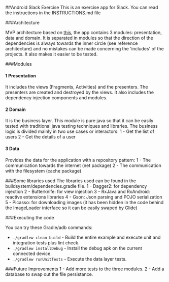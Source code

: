 ##Android Slack Exercise
This is an exercise app for Slack. You can read the instructions in the INSTRUCTIONS.md file

###Architecture

MVP architecture based on [this](https://github.com/android10/Android-CleanArchitecture), the app contains 3 modules:
presentation, data and domain. It is separated in modules so that the direction of the dependencies is always towards the inner circle (see reference architecture) and no mistakes can be made concerning the 'includes' of the projects. It also makes it easier to be tested.

###Modules

#### 1 Presentation
It includes the views (Fragments, Activities) and the presenters. The presenters are created and destroyed by the views.
It also includes the dependency injection components and modules.

#### 2 Domain
It is the business layer. This module is pure java so that it can be easily tested with traditional java testing techniques and libraries.
The business logic is divided mainly in two use cases or interactors:
1 - Get the list of users
2 - Get the details of a user

#### 3 Data
Provides the data for the application with a repository pattern:
1 - The communication towards the internet (net package)
2 - The communication with the filesystem (cache package)


###Some libraries used
The libraries used can be found in the buildsystem/dependencies.gradle file.
1 - Dagger2: for dependency injection
2 - Butterknife: for view injection
3 - RxJava and RxAndroid: reactive extensions libraries
4 - Gson: Json parsing and POJO serialization
5 - Picasso: for downloading images (it has been hidden in the code behind the ImageLoader interface so it can be easily swaped by Glide)

###Executing the code

You can try these Gradle/adb commands:

 * `./gradlew clean build` - Build the entire example and execute unit and integration tests plus lint check.
 * `./gradlew installDebug` - Install the debug apk on the current connected device.
 * `./gradlew runUnitTests` - Execute the data layer tests.

###Future Improvements
1 - Add more tests to the three modules.
2 - Add a database to swap out the file persistance.
